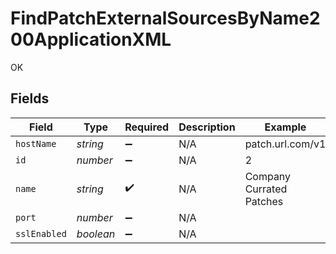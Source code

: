 # FindPatchExternalSourcesByName200ApplicationXML

OK


## Fields

| Field                    | Type                     | Required                 | Description              | Example                  |
| ------------------------ | ------------------------ | ------------------------ | ------------------------ | ------------------------ |
| `hostName`               | *string*                 | :heavy_minus_sign:       | N/A                      | patch.url.com/v1         |
| `id`                     | *number*                 | :heavy_minus_sign:       | N/A                      | 2                        |
| `name`                   | *string*                 | :heavy_check_mark:       | N/A                      | Company Currated Patches |
| `port`                   | *number*                 | :heavy_minus_sign:       | N/A                      |                          |
| `sslEnabled`             | *boolean*                | :heavy_minus_sign:       | N/A                      |                          |